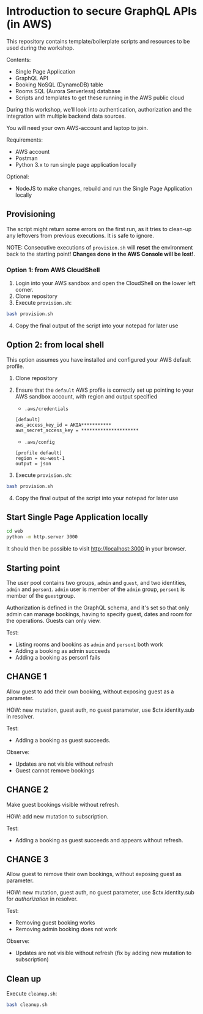 # Introduction to secure GraphQL APIs (in AWS)
This repository contains template/boilerplate scripts and resources to be used during the workshop.

Contents:
- Single Page Application
- GraphQL API
- Booking NoSQL (DynamoDB) table
- Rooms SQL (Aurora Serverless) database
- Scripts and templates to get these running in the AWS public cloud

During this workshop, we’ll look into authentication, authorization and the integration with multiple backend data sources.

You will need your own AWS-account and laptop to join.

Requirements:
- AWS account
- Postman
- Python 3.x to run single page application locally

Optional:
- NodeJS to make changes, rebuild and run the Single Page Application locally

## Provisioning
The script might return some errors on the first run, as it tries to clean-up any leftovers from previous executions. It is safe to ignore.

NOTE: Consecutive executions of `provision.sh` will **reset** the environment back to the starting point! **Changes done in the AWS Console will be lost!**.

### Option 1: from AWS CloudShell
1. Login into your AWS sandbox and open the CloudShell on the lower left corner.
2. Clone repository
3. Execute `provision.sh`:

```bash
bash provision.sh

```
4. Copy the final output of the script into your notepad for later use

## Option 2: from local shell
This option assumes you have installed and configured your AWS default profile.

1. Clone repository
2. Ensure that the `default` AWS profile is correctly set up pointing to your AWS sandbox account, with region and output specified

    - `.aws/credentials`
    ```
    [default]
    aws_access_key_id = AKIA***********
    aws_secret_access_key = *********************
    ```

    - `.aws/config`
    ```
    [profile default]
    region = eu-west-1
    output = json
    ```
3. Execute `provision.sh`:

```bash
bash provision.sh

```
4. Copy the final output of the script into your notepad for later use

## Start Single Page Application locally
```bash
cd web
python -m http.server 3000
```
It should then be possible to visit [http://localhost:3000](http://localhost:3000) in your browser.

## Starting point
The user pool contains two groups, `admin` and `guest`, and two identities, `admin` and `person1`. `admin` user is member of the `admin` group, `person1` is member of the `guest`group.

Authorization is defined in the GraphQL schema, and it's set so that only admin can manage bookings, having to specify guest, dates and room for the operations. Guests can only view.

Test:
- Listing rooms and bookins as `admin` and `person1` both work
- Adding a booking as admin succeeds
- Adding a booking as person1 fails

## CHANGE 1
Allow guest to add their own booking, without exposing guest as a parameter.

HOW: new mutation, guest auth, no guest parameter, use $ctx.identity.sub in resolver.

Test:
- Adding a booking as guest succeeds.

Observe:
- Updates are not visible without refresh
- Guest cannot remove bookings

## CHANGE 2
Make guest bookings visible without refresh.

HOW: add new mutation to subscription.

Test:
- Adding a booking as guest succeeds and appears without refresh.

## CHANGE 3
Allow guest to remove their own bookings, without exposing guest as parameter.

HOW: new mutation, guest auth, no guest parameter, use $ctx.identity.sub for *authorization* in resolver.

Test:
- Removing guest booking works
- Removing admin booking does not work

Observe:
- Updates are not visible without refresh (fix by adding new mutation to subscription)

## Clean up
Execute `cleanup.sh`:
```bash
bash cleanup.sh

```
